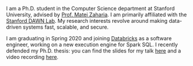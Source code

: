 I am a Ph.D. student in the Computer Science department at Stanford University,
advised by [Prof. Matei Zaharia](https://cs.stanford.edu/~matei/).  I am
primarily affiliated with the [Stanford DAWN
Lab](https://dawn.cs.stanford.edu). My research interests revolve around making
data-driven systems fast, scalable, and secure.

I am graduating in Spring 2020 and joining
[Databricks](https://www.databricks.com) as a software engineer, working on a
new execution engine for Spark SQL. I recently defended my Ph.D. thesis: you
can find the slides for my talk
[here](static/papers/shoumik-defense-slides.pdf) and a video recording
[here](https://www.youtube.com/watch?v=qze_aB4dPDw).
